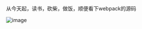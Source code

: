 从今天起，读书，砍柴，做饭，顺便看下webpack的源码


![image](https://timgsa.baidu.com/timg?image&quality=80&size=b9999_10000&sec=1533569497164&di=a4590442d0efbdd8c8ee4fdcff592e32&imgtype=0&src=http%3A%2F%2Fp3.pccoo.cn%2Fbbs%2F20150906%2F2015090615525527621208s.jpg)

